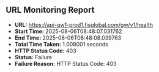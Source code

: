 ## URL Monitoring Report

- **URL:** https://api-gw1-prod1.fisglobal.com/gw/v1/health
- **Start Time:** 2025-08-06T08:48:07.031762
- **End Time:** 2025-08-06T08:48:08.039763
- **Total Time Taken:** 1.008001 seconds
- **HTTP Status Code:** 403
- **Status:** Failure
- **Failure Reason:** HTTP Status Code: 403
